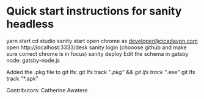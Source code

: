 # Quick start instructions for sanity headless

yarn start
cd studio
sanity start
open chrome as developer@cicadavpn.com
open http://localhost:3333/desk
sanity login (chooose github and make sure correct chrome is in focus)
sanity deploy
Edit the schema in gatsby node: gatsby-node.js

Added the .pkg file to git lfs: git lfs track "*.pkg" && git lfs track "*.exe" git lfs track "*.apk"

Contributors: Catherine Awatere
